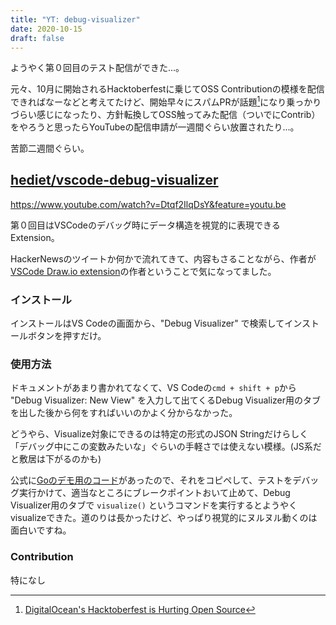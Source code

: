 ```yaml
---
title: "YT: debug-visualizer"
date: 2020-10-15
draft: false
---
```


ようやく第０回目のテスト配信ができた...。

元々、10月に開始されるHacktoberfestに乗じてOSS Contributionの模様を配信できればなーなどと考えてたけど、開始早々にスパムPRが話題[^1]になり乗っかりづらい感じになったり、方針転換してOSS触ってみた配信（ついでにContrib）をやろうと思ったらYouTubeの配信申請が一週間ぐらい放置されたり...。

苦節二週間ぐらい。

## [hediet/vscode-debug-visualizer](https://hediet/vscode-debug-visualizer)

https://www.youtube.com/watch?v=Dtqf2IlqDsY&feature=youtu.be

第０回目はVSCodeのデバッグ時にデータ構造を視覚的に表現できるExtension。

HackerNewsのツイートか何かで流れてきて、内容もさることながら、作者が[VSCode Draw.io extension](https://marketplace.visualstudio.com/items?itemName=hediet.vscode-drawio)の作者ということで気になってました。

### インストール
インストールはVS Codeの画面から、"Debug Visualizer" で検索してインストールボタンを押すだけ。

### 使用方法
ドキュメントがあまり書かれてなくて、VS Codeの`cmd + shift + p`から "Debug Visualizer: New View" を入力して出てくるDebug Visualizer用のタブを出した後から何をすればいいのかよく分からなかった。

どうやら、Visualize対象にできるのは特定の形式のJSON Stringだけらしく「デバッグ中にこの変数みたいな」ぐらいの手軽さでは使えない模様。(JS系だと敷居は下がるのかも)

公式に[Goのデモ用のコード](https://github.com/hediet/vscode-debug-visualizer/blob/master/demos/golang/demo.go)があったので、それをコピペして、テストをデバッグ実行かけて、適当なところにブレークポイントおいて止めて、Debug Visualizer用のタブで `visualize()` というコマンドを実行するとようやくvisualizeできた。道のりは長かったけど、やっぱり視覚的にヌルヌル動くのは面白いですね。

### Contribution
特になし


[^1]: [DigitalOcean's Hacktoberfest is Hurting Open Source](https://blog.domenic.me/hacktoberfest/)